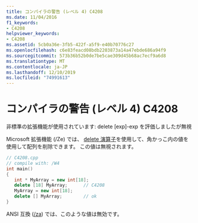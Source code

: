 ```yaml
---
title: コンパイラの警告 (レベル 4) C4208
ms.date: 11/04/2016
f1_keywords:
- C4208
helpviewer_keywords:
- C4208
ms.assetid: 5cb0a36e-3fb5-422f-a5f9-e40b70776c27
ms.openlocfilehash: c6e83feacd08bdb2203873a14a47ebde686a94f9
ms.sourcegitcommit: 573b36b52b0de7be5cae309d45b68ac7ecf9a6d8
ms.translationtype: MT
ms.contentlocale: ja-JP
ms.lasthandoff: 12/10/2019
ms.locfileid: "74991613"
---
```

# <a name="compiler-warning-level-4-c4208"></a>コンパイラの警告 (レベル 4) C4208

非標準の拡張機能が使用されています: delete [exp]-exp を評価しましたが無視

Microsoft 拡張機能 (/Ze) では、 [delete 演算子](../../cpp/delete-operator-cpp.md)を使用して、角かっこ内の値を使用して配列を削除できます。 この値は無視されます。

```cpp
// C4208.cpp
// compile with: /W4
int main()
{
   int * MyArray = new int[18];
   delete [18] MyArray;      // C4208
   MyArray = new int[18];
   delete [] MyArray;        // ok
}
```

ANSI 互換 ([/za](../../build/reference/za-ze-disable-language-extensions.md)) では、このような値は無効です。
